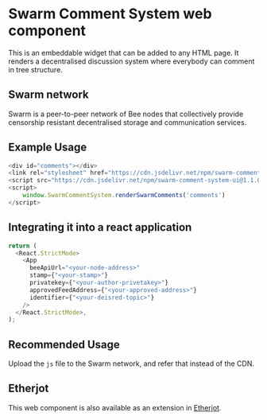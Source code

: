 # Swarm Comment System web component

This is an embeddable widget that can be added to any HTML page. It renders a decentralised discussion system where everybody can comment in tree structure.

## Swarm network

Swarm is a peer-to-peer network of Bee nodes that collectively provide censorship resistant decentralised storage and communication services.

## Example Usage

```javascript
<div id="comments"></div>
<link rel="stylesheet" href="https://cdn.jsdelivr.net/npm/swarm-comment-system-ui@1.1.0/dist/style.css">
<script src="https://cdn.jsdelivr.net/npm/swarm-comment-system-ui@1.1.0"></script>
<script>
    window.SwarmCommentSystem.renderSwarmComments('comments')
</script>
```

## Integrating it into a react application

```javascript
return (
  <React.StrictMode>
    <App
      beeApiUrl="<your-node-address>"
      stamp={"<your-stamp>"}
      privatekey={"<your-author-privetakey>"}
      approvedFeedAddress={"<your-approved-address>"}
      identifier={"<your-deisred-topic>"}
    />
  </React.StrictMode>,
);
```

## Recommended Usage

Upload the `js` file to the Swarm network, and refer that instead of the CDN.

## Etherjot

This web component is also available as an extension in [Etherjot](https://github.com/ethersphere/etherjot-web).
